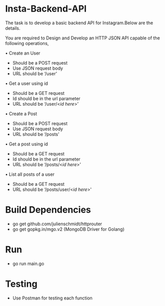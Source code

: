 # Insta-Backend-API

The task is to develop a basic backend API for Instagram.Below are the details.

You are required to Design and Develop an HTTP JSON API capable of the following operations,


•	Create an User
 -	Should be a POST request
 -	Use JSON request body
 -	URL should be ‘/user'


•	Get a user using id
 -	Should be a GET request
 -	Id should be in the url parameter
 -	URL should be ‘/user/<*id here*>’

  
•	Create a Post
 -	Should be a POST request
 -	Use JSON request body
 -	URL should be ‘/posts'

  
•	Get a post using id
 -	Should be a GET request
 -	Id should be in the url parameter
 -	URL should be ‘/posts/<*id here*>’

  
•	List all posts of a user
 -	Should be a GET request
 -	URL should be ‘/posts/user/<*id here*>'




# Build Dependencies

- go get github.com/julienschmidt/httprouter
- go get gopkg.in/mgo.v2 (MongoDB Driver for Golang)

# Run
- go run main.go

# Testing 
- Use Postman for testing each function
